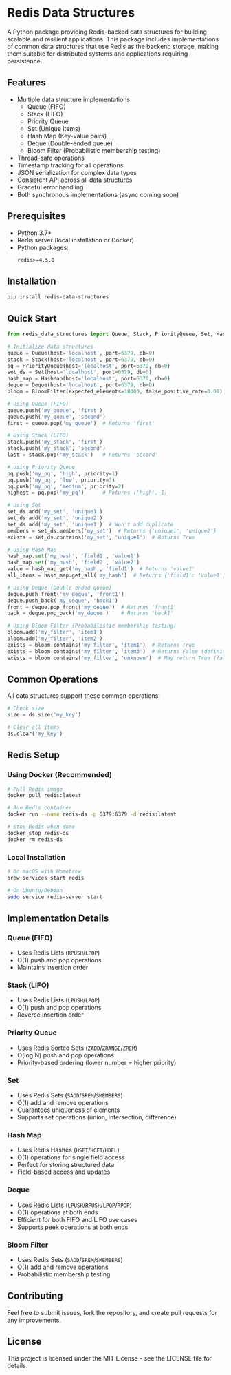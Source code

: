 # Redis Data Structures

A Python package providing Redis-backed data structures for building scalable and resilient applications. This package includes implementations of common data structures that use Redis as the backend storage, making them suitable for distributed systems and applications requiring persistence.

## Features

- Multiple data structure implementations:
  - Queue (FIFO)
  - Stack (LIFO)
  - Priority Queue
  - Set (Unique items)
  - Hash Map (Key-value pairs)
  - Deque (Double-ended queue)
  - Bloom Filter (Probabilistic membership testing)
- Thread-safe operations
- Timestamp tracking for all operations
- JSON serialization for complex data types
- Consistent API across all data structures
- Graceful error handling
- Both synchronous implementations (async coming soon)

## Prerequisites

- Python 3.7+
- Redis server (local installation or Docker)
- Python packages:
  ```
  redis>=4.5.0
  ```

## Installation

```bash
pip install redis-data-structures
```

## Quick Start

```python
from redis_data_structures import Queue, Stack, PriorityQueue, Set, HashMap, Deque, BloomFilter

# Initialize data structures
queue = Queue(host='localhost', port=6379, db=0)
stack = Stack(host='localhost', port=6379, db=0)
pq = PriorityQueue(host='localhost', port=6379, db=0)
set_ds = Set(host='localhost', port=6379, db=0)
hash_map = HashMap(host='localhost', port=6379, db=0)
deque = Deque(host='localhost', port=6379, db=0)
bloom = BloomFilter(expected_elements=10000, false_positive_rate=0.01)

# Using Queue (FIFO)
queue.push('my_queue', 'first')
queue.push('my_queue', 'second')
first = queue.pop('my_queue')  # Returns 'first'

# Using Stack (LIFO)
stack.push('my_stack', 'first')
stack.push('my_stack', 'second')
last = stack.pop('my_stack')   # Returns 'second'

# Using Priority Queue
pq.push('my_pq', 'high', priority=1)
pq.push('my_pq', 'low', priority=3)
pq.push('my_pq', 'medium', priority=2)
highest = pq.pop('my_pq')      # Returns ('high', 1)

# Using Set
set_ds.add('my_set', 'unique1')
set_ds.add('my_set', 'unique2')
set_ds.add('my_set', 'unique1')  # Won't add duplicate
members = set_ds.members('my_set')  # Returns {'unique1', 'unique2'}
exists = set_ds.contains('my_set', 'unique1')  # Returns True

# Using Hash Map
hash_map.set('my_hash', 'field1', 'value1')
hash_map.set('my_hash', 'field2', 'value2')
value = hash_map.get('my_hash', 'field1')  # Returns 'value1'
all_items = hash_map.get_all('my_hash')  # Returns {'field1': 'value1', 'field2': 'value2'}

# Using Deque (Double-ended queue)
deque.push_front('my_deque', 'front1')
deque.push_back('my_deque', 'back1')
front = deque.pop_front('my_deque')  # Returns 'front1'
back = deque.pop_back('my_deque')    # Returns 'back1'

# Using Bloom Filter (Probabilistic membership testing)
bloom.add('my_filter', 'item1')
bloom.add('my_filter', 'item2')
exists = bloom.contains('my_filter', 'item1')  # Returns True
exists = bloom.contains('my_filter', 'item3')  # Returns False (definitely not in set)
exists = bloom.contains('my_filter', 'unknown')  # May return True (false positive possible)
```

## Common Operations

All data structures support these common operations:

```python
# Check size
size = ds.size('my_key')

# Clear all items
ds.clear('my_key')
```

## Redis Setup

### Using Docker (Recommended)
```bash
# Pull Redis image
docker pull redis:latest

# Run Redis container
docker run --name redis-ds -p 6379:6379 -d redis:latest

# Stop Redis when done
docker stop redis-ds
docker rm redis-ds
```

### Local Installation
```bash
# On macOS with Homebrew
brew services start redis

# On Ubuntu/Debian
sudo service redis-server start
```

## Implementation Details

### Queue (FIFO)
- Uses Redis Lists (`RPUSH`/`LPOP`)
- O(1) push and pop operations
- Maintains insertion order

### Stack (LIFO)
- Uses Redis Lists (`LPUSH`/`LPOP`)
- O(1) push and pop operations
- Reverse insertion order

### Priority Queue
- Uses Redis Sorted Sets (`ZADD`/`ZRANGE`/`ZREM`)
- O(log N) push and pop operations
- Priority-based ordering (lower number = higher priority)

### Set
- Uses Redis Sets (`SADD`/`SREM`/`SMEMBERS`)
- O(1) add and remove operations
- Guarantees uniqueness of elements
- Supports set operations (union, intersection, difference)

### Hash Map
- Uses Redis Hashes (`HSET`/`HGET`/`HDEL`)
- O(1) operations for single field access
- Perfect for storing structured data
- Field-based access and updates

### Deque
- Uses Redis Lists (`LPUSH`/`RPUSH`/`LPOP`/`RPOP`)
- O(1) operations at both ends
- Efficient for both FIFO and LIFO use cases
- Supports peek operations at both ends

### Bloom Filter
- Uses Redis Sets (`SADD`/`SREM`/`SMEMBERS`)
- O(1) add and remove operations
- Probabilistic membership testing

## Contributing

Feel free to submit issues, fork the repository, and create pull requests for any improvements.

## License

This project is licensed under the MIT License - see the LICENSE file for details.